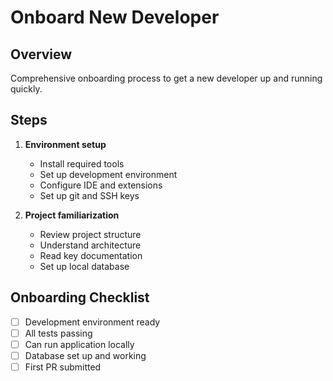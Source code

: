 
# Onboard New Developer

## Overview

Comprehensive onboarding process to get a new developer up and running quickly.

## Steps

1. **Environment setup**

   - Install required tools
   - Set up development environment
   - Configure IDE and extensions
   - Set up git and SSH keys
2. **Project familiarization**

   - Review project structure
   - Understand architecture
   - Read key documentation
   - Set up local database

## Onboarding Checklist

- [ ] Development environment ready
- [ ] All tests passing
- [ ] Can run application locally
- [ ] Database set up and working
- [ ] First PR submitted
